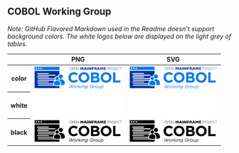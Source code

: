 ## COBOL Working Group

*Note: GitHub Flavored Markdown used in the Readme doesn't support background colors. The white logos below are displayed on the light grey of tables.*

<table class="logos-table">
	<thead>
		<tr>
			<th></th>
			<th>PNG</th>
			<th>SVG</th>
		</tr>
	</thead>	
    <tbody>
		<tr>
			<th>color</th>
			<td><a href="color/cobol-wg-color.png" download><img src="color/cobol-wg-color.png" width="200"></a></td>
			<td><a href="color/cobol-wg-color.svg" download><img src="color/cobol-wg-color.svg" width="200"></a></td>
		</tr>
		<tr>
			<th>white</th>
			<td><a href="white/cobol-wg-white.png" download><img src="white/cobol-wg-white.png" width="200"></a></td>
			<td><a href="white/cobol-wg-white.svg" download><img src="white/cobol-wg-white.svg" width="200"></a></td>
		</tr>
		<tr>
			<th>black</th>
			<td><a href="black/cobol-wg-black.png" download><img src="black/cobol-wg-black.png" width="200"></a></td>
			<td><a href="black/cobol-wg-black.svg" download><img src="black/cobol-wg-black.svg" width="200"></a></td>
		</tr>
	</tbody>	
</table>



